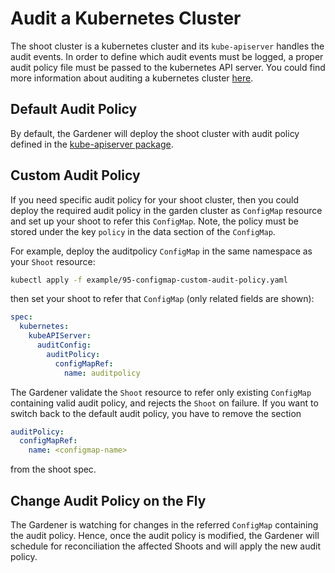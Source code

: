 # Audit a Kubernetes Cluster

The shoot cluster is a kubernetes cluster and its `kube-apiserver` handles the audit events. In order to define which audit events must be logged, a proper audit policy file must be passed to the kubernetes API server. You could find more information about auditing a kubernetes cluster [here](https://kubernetes.io/docs/tasks/debug-application-cluster/audit/).

## Default Audit Policy

By default, the Gardener will deploy the shoot cluster with audit policy defined in the [kube-apiserver package](https://github.com/gardener/gardener/blob/master/pkg/operation/botanist/component/kubeapiserver/secrets.go).

## Custom Audit Policy

If you need specific audit policy for your shoot cluster, then you could deploy the required audit policy in the garden cluster as `ConfigMap` resource and set up your shoot to refer this `ConfigMap`. Note, the policy must be stored under the key `policy` in the data section of the `ConfigMap`.

For example, deploy the auditpolicy `ConfigMap` in the same namespace as your `Shoot` resource:

```bash
kubectl apply -f example/95-configmap-custom-audit-policy.yaml
```

then set your shoot to refer that `ConfigMap` (only related fields are shown):

```yaml
spec:
  kubernetes:
    kubeAPIServer:
      auditConfig:
        auditPolicy:
          configMapRef:
            name: auditpolicy
```

The Gardener validate the `Shoot` resource to refer only existing `ConfigMap` containing valid audit policy, and rejects the `Shoot` on failure.
If you want to switch back to the default audit policy, you have to remove the section

```yaml
auditPolicy:
  configMapRef:
    name: <configmap-name>
```

from the shoot spec.

## Change Audit Policy on the Fly

The Gardener is watching for changes in the referred `ConfigMap` containing the audit policy. Hence, once the audit policy is modified, the Gardener will schedule for reconciliation the affected Shoots and will apply the new audit policy.

